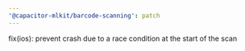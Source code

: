 ```yaml
---
'@capacitor-mlkit/barcode-scanning': patch
---
```


fix(ios): prevent crash due to a race condition at the start of the scan
